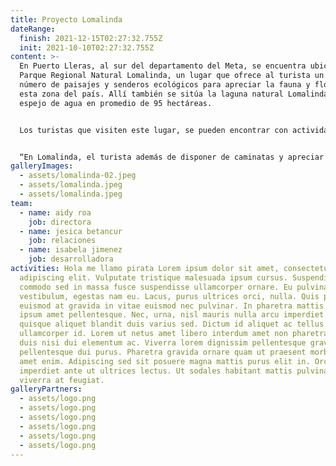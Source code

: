 ```yaml
---
title: Proyecto Lomalinda
dateRange:
  finish: 2021-12-15T02:27:32.755Z
  init: 2021-10-10T02:27:32.755Z
content: >-
  En Puerto Lleras, al sur del departamento del Meta, se encuentra ubicado el
  Parque Regional Natural Lomalinda, un lugar que ofrece al turista un sin
  número de paisajes y senderos ecológicos para apreciar la fauna y flora en
  esta zona del país. Allí también se sitúa la laguna natural Lomalinda, un
  espejo de agua en promedio de 95 hectáreas.


  Los turistas que visiten este lugar, se pueden encontrar con actividades como senderismo, avistamiento de aves, recorridos acuáticos y una infraestructura hotelera que se ajusta a la panorámica que ofrece los Llanos Orientales. Así lo asegura Héctor Castañeda, habitante de Puerto Lleras y asociado de la Cooperativa Ecoturística Lomalinda.


  “En Lomalinda, el turista además de disponer de caminatas y apreciar más de 160 especies de aves que se pueden avistar en esta zona, se ofrecen otros atractivos como, por ejemplo, un recorrido a las islas que hay en medio de la laguna, o una vuelta en balsa por el borde de esta”, señala.
galleryImages:
  - assets/lomalinda-02.jpeg
  - assets/lomalinda.jpeg
  - assets/lomalinda.jpeg
team:
  - name: aidy roa
    job: directora
  - name: jesica betancur
    job: relaciones
  - name: isabela jimenez
    job: desarrolladora
activities: Hola me llamo pirata Lorem ipsum dolor sit amet, consectetur
  adipiscing elit. Vulputate tristique malesuada ipsum cursus. Suspendisse
  commodo sed in massa fusce suspendisse ullamcorper ornare. Eu pulvinar
  vestibulum, egestas nam eu. Lacus, purus ultrices orci, nulla. Quis pretium
  euismod at gravida in vitae euismod nec pulvinar. In pharetra mattis auctor
  ipsum amet pellentesque. Nec, urna, nisl mauris nulla arcu imperdiet. Sed
  quisque aliquet blandit duis varius sed. Dictum id aliquet ac tellus
  ullamcorper id. Lorem ut netus amet libero interdum amet non pharetra. Magna
  duis nisi dui elementum ac. Viverra lorem dignissim pellentesque gravida
  pellentesque dui purus. Pharetra gravida ornare quam ut praesent morbi rhoncus
  amet enim. Adipiscing sed sit posuere magna mattis purus elit in. Orci eget
  imperdiet ante ut ultrices lectus. Ut sodales habitant mattis pulvinar sit
  viverra at feugiat.
galleryPartners:
  - assets/logo.png
  - assets/logo.png
  - assets/logo.png
  - assets/logo.png
  - assets/logo.png
  - assets/logo.png
---
```

